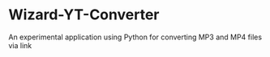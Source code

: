 # Wizard-YT-Converter
An experimental application using Python for converting MP3 and MP4 files via link
